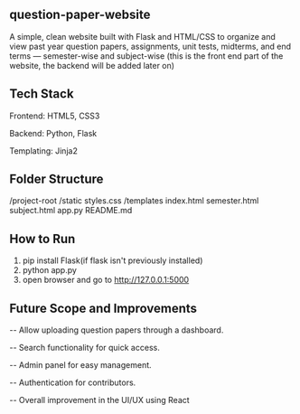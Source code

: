 ## question-paper-website
A simple, clean website built with Flask and HTML/CSS to organize and view past year question papers, assignments, unit tests, midterms, and end terms — semester-wise and subject-wise
(this is the front end part of the website, the backend will be added later on)

## Tech Stack
Frontend: HTML5, CSS3

Backend: Python, Flask

Templating: Jinja2

## Folder Structure

/project-root
    /static
        styles.css
    /templates
        index.html
        semester.html
        subject.html
    app.py
    README.md

## How to Run

1. pip install Flask(if flask isn't previously installed)
2. python app.py
3. open browser and go to http://127.0.0.1:5000

## Future Scope and Improvements
-- Allow uploading question papers through a dashboard.

-- Search functionality for quick access.

-- Admin panel for easy management.

-- Authentication for contributors.

-- Overall improvement in the UI/UX using React



